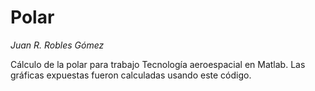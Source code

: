 # Polar
*Juan R. Robles Gómez*

Cálculo de la polar para trabajo Tecnología aeroespacial en Matlab. Las gráficas expuestas fueron calculadas usando este código.
